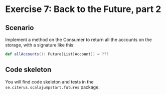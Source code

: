 # Exercise 7: Back to the Future, part 2

## Scenario

Implement a method on the Consumer to return all the accounts on the storage, with a signature like this:

```scala
def allAccounts(): Future[List[Account]] = ???
```

## Code skeleton

You will find code skeleton and tests in the `se.citerus.scalajumpstart.futures` package.
